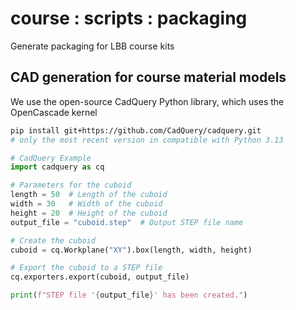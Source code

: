 # course : scripts : packaging
Generate packaging for LBB course kits

## CAD generation for course material models
We use the open-source CadQuery Python library, which uses the OpenCascade kernel

```bash
pip install git+https://github.com/CadQuery/cadquery.git
# only the most recent version in compatible with Python 3.13
```

```python
# CadQuery Example
import cadquery as cq

# Parameters for the cuboid
length = 50  # Length of the cuboid
width = 30   # Width of the cuboid
height = 20  # Height of the cuboid
output_file = "cuboid.step"  # Output STEP file name

# Create the cuboid
cuboid = cq.Workplane("XY").box(length, width, height)

# Export the cuboid to a STEP file
cq.exporters.export(cuboid, output_file)

print(f"STEP file '{output_file}' has been created.")
```